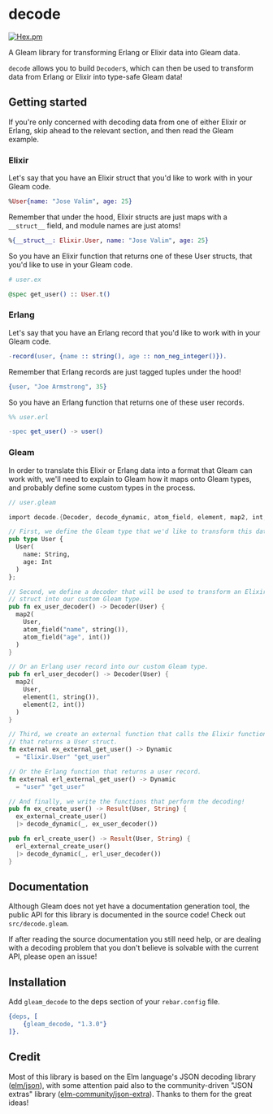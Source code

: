 # decode
[![Hex.pm](https://img.shields.io/hexpm/v/gleam_decode)](https://hex.pm/packages/gleam_decode)

A Gleam library for transforming Erlang or Elixir data into Gleam data.

`decode` allows you to build `Decoder`s, which can then be used to transform
data from Erlang or Elixir into type-safe Gleam data!

## Getting started

If you're only concerned with decoding data from one of either Elixir or Erlang,
skip ahead to the relevant section, and then read the Gleam example.

### Elixir

Let's say that you have an Elixir struct that you'd like to work with in your
Gleam code.

```elixir
%User{name: "Jose Valim", age: 25}
```

Remember that under the hood, Elixir structs are just maps with a `__struct__`
field, and module names are just atoms!

```elixir
%{__struct__: Elixir.User, name: "Jose Valim", age: 25}
```

So you have an Elixir function that returns one of these User structs, that
you'd like to use in your Gleam code.

```elixir
# user.ex

@spec get_user() :: User.t()
```

### Erlang

Let's say that you have an Erlang record that you'd like to work with in your
Gleam code.

```erlang
-record(user, {name :: string(), age :: non_neg_integer()}).
```

Remember that Erlang records are just tagged tuples under the hood!

```erlang
{user, "Joe Armstrong", 35}
```

So you have an Erlang function that returns one of these user records.

```erlang
%% user.erl

-spec get_user() -> user()
```

### Gleam

In order to translate this Elixir or Erlang data into a format that Gleam can
work with, we'll need to explain to Gleam how it maps onto Gleam types, and
probably define some custom types in the process.

```rust
// user.gleam

import decode.{Decoder, decode_dynamic, atom_field, element, map2, int, string}

// First, we define the Gleam type that we'd like to transform this data into.
pub type User {
  User(
    name: String,
    age: Int
  )
};

// Second, we define a decoder that will be used to transform an Elixir User
// struct into our custom Gleam type.
pub fn ex_user_decoder() -> Decoder(User) {
  map2(
    User,
    atom_field("name", string()),
    atom_field("age", int())
  )
}

// Or an Erlang user record into our custom Gleam type.
pub fn erl_user_decoder() -> Decoder(User) {
  map2(
    User,
    element(1, string()),
    element(2, int())
  )
}

// Third, we create an external function that calls the Elixir function
// that returns a User struct.
fn external ex_external_get_user() -> Dynamic
  = "Elixir.User" "get_user"

// Or the Erlang function that returns a user record.
fn external erl_external_get_user() -> Dynamic
  = "user" "get_user"

// And finally, we write the functions that perform the decoding!
pub fn ex_create_user() -> Result(User, String) {
  ex_external_create_user()
  |> decode_dynamic(_, ex_user_decoder())

pub fn erl_create_user() -> Result(User, String) {
  erl_external_create_user()
  |> decode_dynamic(_, erl_user_decoder())
}
```


## Documentation

Although Gleam does not yet have a documentation generation tool, the public API
for this library is documented in the source code! Check out `src/decode.gleam`.

If after reading the source documentation you still need help, or are dealing
with a decoding problem that you don't believe is solvable with the current API,
please open an issue!


## Installation

Add `gleam_decode` to the deps section of your `rebar.config` file.

```erlang
{deps, [
    {gleam_decode, "1.3.0"}
]}.
```


## Credit

Most of this library is based on the Elm language's JSON decoding library
([elm/json][1]), with some attention paid also to the community-driven "JSON
extras" library ([elm-community/json-extra][2]). Thanks to them for the great
ideas!

[1]: https://github.com/elm/json/tree/master
[2]: https://github.com/elm-community/json-extra/tree/master
